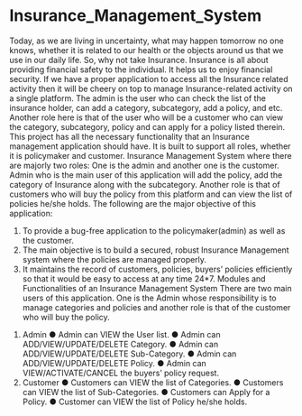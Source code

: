 # Insurance_Management_System

Today, as we are living in uncertainty, what may happen tomorrow no one knows,
whether it is related to our health or the objects around us that we use in our daily
life. So, why not take Insurance. Insurance is all about providing financial safety
to the individual. It helps us to enjoy financial security. If we have a proper
application to access all the Insurance related activity then it will be cheery on
top
to manage Insurance-related activity on a single platform. The admin is the user
who can check the list of the insurance holder, can add a category, subcategory,
add a policy, and etc. Another role here is that of the user who will be a customer
who can view the category, subcategory, policy and can apply for a policy listed
therein.
This project has all the necessary functionality that an Insurance management
application should have. It is built to support all roles, whether it is policymaker
and customer.
Insurance Management System where there are majorly two roles: One is the
admin and another one is the customer. Admin who is the main user of this
application will add the policy, add the category of Insurance along with the
subcategory. Another role is that of customers who will buy the policy from this
platform and can view the list of policies he/she holds.
The following are the major objective of this application:
1. To provide a bug-free application to the policymaker(admin) as well as
the customer.
2. The main objective is to build a secured, robust Insurance Management
system where the policies are managed properly.
3. It maintains the record of customers, policies, buyers’ policies
efficiently so that it would be easy to access at any time 24*7.
Modules and Functionalities of an Insurance Management
System
There are two main users of this application. One is the Admin whose
responsibility is to manage categories and policies and another role is that of
the customer who will buy the policy.
1) Admin
● Admin can VIEW the User list.
● Admin can ADD/VIEW/UPDATE/DELETE Category.
● Admin can ADD/VIEW/UPDATE/DELETE Sub-Category.
● Admin can ADD/VIEW/UPDATE/DELETE Policy.
● Admin can VIEW/ACTIVATE/CANCEL the buyers’ policy request.
2) Customer
● Customers can VIEW the list of Categories.
● Customers can VIEW the list of Sub-Categories.
● Customers can Apply for a Policy.
● Customer can VIEW the list of Policy he/she holds.
